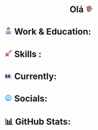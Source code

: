 <h1 align="center">
 Olá <img src="images/Hand.png" alt="hand" width="25" height="25" />
</h1>

# <img src="images/Technologist.png" alt= "computer" width="25" height="25" /> Work & Education:

#  <img src="images/Rocket.png" alt="Rocket" width="25" height="25" /> Skills :

# <img src="images/Eyes.png" alt="Eyes" width="25" height="25" /> Currently:

# <img src="images/globe.png" alt="Eyes" width="25" height="25" /> Socials:

# 📊 GitHub Stats:
